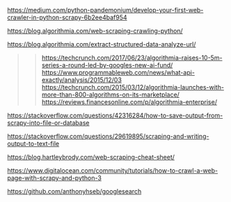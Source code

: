 https://medium.com/python-pandemonium/develop-your-first-web-crawler-in-python-scrapy-6b2ee4baf954

https://blog.algorithmia.com/web-scraping-crawling-python/

https://blog.algorithmia.com/extract-structured-data-analyze-url/
>> https://techcrunch.com/2017/06/23/algorithmia-raises-10-5m-series-a-round-led-by-googles-new-ai-fund/
>> https://www.programmableweb.com/news/what-api-exactly/analysis/2015/12/03
>> https://techcrunch.com/2015/03/12/algorithmia-launches-with-more-than-800-algorithms-on-its-marketplace/
>> https://reviews.financesonline.com/p/algorithmia-enterprise/

https://stackoverflow.com/questions/42316284/how-to-save-output-from-scrapy-into-file-or-database

https://stackoverflow.com/questions/29619895/scraping-and-writing-output-to-text-file

https://blog.hartleybrody.com/web-scraping-cheat-sheet/

https://www.digitalocean.com/community/tutorials/how-to-crawl-a-web-page-with-scrapy-and-python-3

https://github.com/anthonyhseb/googlesearch


